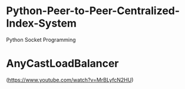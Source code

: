 # Python-Peer-to-Peer-Centralized-Index-System
Python Socket Programming
# AnyCastLoadBalancer
(https://www.youtube.com/watch?v=MrBLyfcN2HU)
